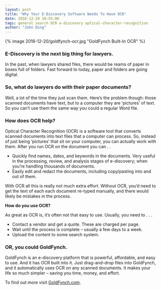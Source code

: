 ```yaml
---
layout: post
title: "Why Your E-Discovery Software Needs To Have OCR"
date: 2016-12-20 10:55:00
tags: general search OCR e-discovery optical-character-recognition
author: "John Ding"
---
```


{% image 2016-12-20/goldfynch-ocr.jpg "GoldFynch Built-In OCR" %}
### E-Discovery is the next big thing for lawyers.

In the past, when lawyers shared files, there would be reams of paper in boxes full of folders. Fast forward to today, paper and folders are going digital.

### So, what do lawyers do with their paper documents?

Well, a lot of the time they just scan them. Here’s the problem though: those scanned documents have text, but to a computer they are ‘pictures’ of text. So you can’t use them the same way you could a regular Word file.

### How does OCR help?

Optical Character Recognition (OCR) is a software tool that converts scanned documents into text files that a computer can process. So, instead of just being ‘pictures’ that sit on your computer, you can actually work with them. After you run OCR on the document you can . .

- Quickly find names, dates, and keywords in the documents. Very useful in the processing, review, and analysis stages of e-discovery; when you’re handling thousands of documents.
- Easily edit and redact the documents, including copy/pasting into and out of them.

With OCR all this is really not much extra effort. Without OCR, you’d need to get the text of each each document re-typed manually, and there would likely be mistakes in the process.  

**How do you use OCR?**

As great as OCR is, it’s often not that easy to use. Usually, you need to . . .

- Contact a vendor and get a quote. These are charged per page.
- Wait until the process is complete – usually a few days to a week.
- Upload the content to some search system.

### OR, you could GoldFynch.

GoldFynch is an e-discovery platform that is powerful, affordable, and easy to use. And it has OCR built into it. Just drag-and-drop files into GoldFynch, and it automatically uses OCR on any scanned documents. It makes your life so much simpler – saving you time, money, and effort.  

To find out more visit [GoldFynch.com](http://www.goldfynch.com/).

